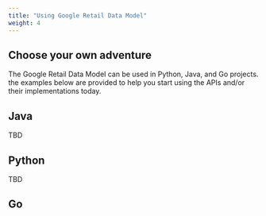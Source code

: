 ```yaml
---
title: "Using Google Retail Data Model"
weight: 4
---
```


## Choose your own adventure

The Google Retail Data Model can be used in Python, Java, and Go projects.
the examples below are provided to help you start using the APIs and/or
their implementations today.

## Java

TBD

## Python

TBD

## Go



